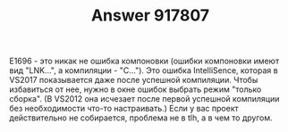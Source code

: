 ﻿---
title: "Answer 917807"
se.owner.user_id: 240512
se.owner.display_name: "MSDN.WhiteKnight"
se.owner.link: "https://ru.stackoverflow.com/users/240512/msdn-whiteknight"
se.answer_id: 917807
se.question_id: 917795
se.post_type: answer
se.score: 3
se.is_accepted: True
---
<p>E1696 - это никак не ошибка компоновки (ошибки компоновки имеют вид "LNK...", а компиляции - "C..."). Это ошибка IntelliSence, которая в VS2017 показывается даже после успешной компиляции. Чтобы избавиться от нее, нужно в окне ошибок выбрать режим "только сборка". (В VS2012 она исчезает после первой успешной компиляции без необходимости что-то настраивать.) Если у вас проект действительно не собирается, проблема не в tlh, а в чем то другом. </p>
